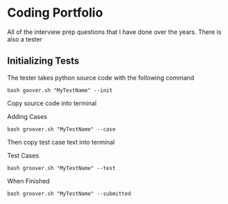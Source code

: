 # Coding Portfolio
All of the interview prep questions that I have done over the years.  There is also a tester

## Initializing Tests
The tester takes python source code with the following command

```bash goover.sh "MyTestName" --init```

Copy source code into terminal

Adding Cases

```bash groover.sh "MyTestName" --case```

Then copy test case text into terminal

Test Cases

```bash groover.sh "MyTestName" --test```  

When Finished

```bash groover.sh "MyTestName" --submitted```


